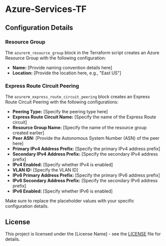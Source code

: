 # Azure-Services-TF


## Configuration Details

### Resource Group

The `azurerm_resource_group` block in the Terraform script creates an Azure Resource Group with the following configuration:

- **Name:** [Provide naming convention details here]
- **Location:** [Provide the location here, e.g., "East US"]

### Express Route Circuit Peering

The `azurerm_express_route_circuit_peering` block creates an Express Route Circuit Peering with the following configurations:

- **Peering Type:** [Specify the peering type here]
- **Express Route Circuit Name:** [Specify the name of the Express Route circuit]
- **Resource Group Name:** [Specify the name of the resource group created earlier]
- **Peer ASN:** [Provide the Autonomous System Number (ASN) of the peer here]
- **Primary IPv4 Address Prefix:** [Specify the primary IPv4 address prefix]
- **Secondary IPv4 Address Prefix:** [Specify the secondary IPv4 address prefix]
- **IPv4 Enabled:** [Specify whether IPv4 is enabled]
- **VLAN ID:** [Specify the VLAN ID]
- **IPv6 Primary Address Prefix:** [Specify the primary IPv6 address prefix]
- **IPv6 Secondary Address Prefix:** [Specify the secondary IPv6 address prefix]
- **IPv6 Enabled:** [Specify whether IPv6 is enabled]

Make sure to replace the placeholder values with your specific configuration details.

## License

This project is licensed under the [License Name] - see the [LICENSE](LICENSE) file for details.
